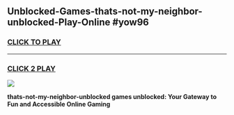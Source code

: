 
## Unblocked-Games-thats-not-my-neighbor-unblocked-Play-Online #yow96
<h3>
<a href="https://news.freeplayer.one?title=thats-not-my-neighbor-unblocked&ref=3">CLICK TO PLAY</a></h3>
<hr>

<h3>
<a href="https://news.freeplayer.one?title=thats-not-my-neighbor-unblocked&ref=3">CLICK 2 PLAY</a>
  
</h3>

<a href="https://news.freeplayer.one?title=thats-not-my-neighbor-unblocked&ref=3"><img src="https://clearcache.store/games.png"></a>


**thats-not-my-neighbor-unblocked games unblocked: Your Gateway to Fun and Accessible Online Gaming**
